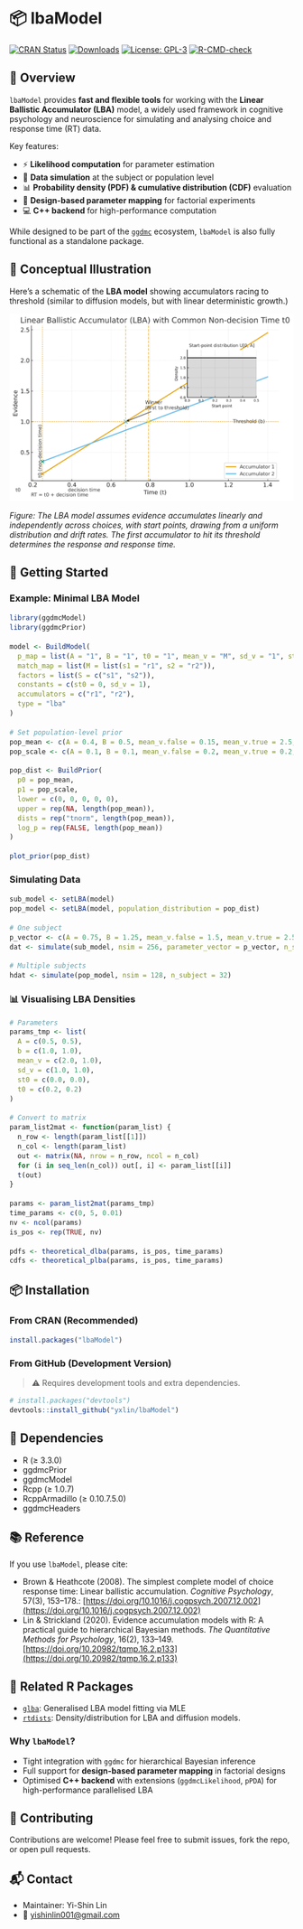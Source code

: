 # 📦 lbaModel

<!-- Badges -->
[![CRAN Status](https://www.r-pkg.org/badges/version/lbaModel)](https://cran.r-project.org/package=lbaModel)
[![Downloads](https://cranlogs.r-pkg.org/badges/lbaModel)](https://cran.r-project.org/package=lbaModel)
[![License: GPL-3](https://img.shields.io/badge/license-GPL--3-blue.svg)](https://www.gnu.org/licenses/gpl-3.0)
[![R-CMD-check](https://github.com/yxlin/lbaModel/actions/workflows/R-CMD-check.yaml/badge.svg)](https://github.com/yxlin/lbaModel/actions/workflows/R-CMD-check.yaml)

## 🧠 Overview
`lbaModel` provides **fast and flexible tools** for working with the **Linear Ballistic Accumulator (LBA)** model, a widely used framework in cognitive psychology and neuroscience for simulating and analysing choice and response time (RT) data.

Key features:

- ⚡ **Likelihood computation** for parameter estimation
- 🎯 **Data simulation** at the subject or population level
- 📊 **Probability density (PDF) & cumulative distribution (CDF)** evaluation
- 🔗 **Design-based parameter mapping** for factorial experiments
- 💻 **C++ backend** for high-performance computation

While designed to be part of the [`ggdmc`](https://cran.r-project.org/package=ggdmc) ecosystem, `lbaModel` is also fully functional as a standalone package.

## 📐 Conceptual Illustration
Here’s a schematic of the **LBA model** showing accumulators racing to threshold (similar to diffusion models, but with linear deterministic growth.)

![Conceptual illustration of the LBA Model](man/figures/lba_schematic_t0_A.svg)

*Figure: The LBA model assumes evidence accumulates linearly and independently across choices, with start points, drawing from a uniform distribution and drift rates. The first accumulator to hit its threshold determines the response and response time.*


## 🚀 Getting Started

### Example: Minimal LBA Model 

```r
library(ggdmcModel)
library(ggdmcPrior)

model <- BuildModel(
  p_map = list(A = "1", B = "1", t0 = "1", mean_v = "M", sd_v = "1", st0 = "1"),
  match_map = list(M = list(s1 = "r1", s2 = "r2")),
  factors = list(S = c("s1", "s2")),
  constants = c(st0 = 0, sd_v = 1),
  accumulators = c("r1", "r2"),
  type = "lba"
)

# Set population-level prior
pop_mean <- c(A = 0.4, B = 0.5, mean_v.false = 0.15, mean_v.true = 2.5, t0 = 0.3)
pop_scale <- c(A = 0.1, B = 0.1, mean_v.false = 0.2, mean_v.true = 0.2, t0 = 0.05)

pop_dist <- BuildPrior(
  p0 = pop_mean,
  p1 = pop_scale,
  lower = c(0, 0, 0, 0, 0),
  upper = rep(NA, length(pop_mean)),
  dists = rep("tnorm", length(pop_mean)),
  log_p = rep(FALSE, length(pop_mean))
)

plot_prior(pop_dist)
```

### Simulating Data

```r
sub_model <- setLBA(model)
pop_model <- setLBA(model, population_distribution = pop_dist)

# One subject
p_vector <- c(A = 0.75, B = 1.25, mean_v.false = 1.5, mean_v.true = 2.5, t0 = 0.15)
dat <- simulate(sub_model, nsim = 256, parameter_vector = p_vector, n_subject = 1)

# Multiple subjects
hdat <- simulate(pop_model, nsim = 128, n_subject = 32)
```

### 📊 Visualising LBA Densities

```r
# Parameters
params_tmp <- list(
  A = c(0.5, 0.5),
  b = c(1.0, 1.0),
  mean_v = c(2.0, 1.0),
  sd_v = c(1.0, 1.0),
  st0 = c(0.0, 0.0),
  t0 = c(0.2, 0.2)
)

# Convert to matrix
param_list2mat <- function(param_list) {
  n_row <- length(param_list[[1]])
  n_col <- length(param_list)
  out <- matrix(NA, nrow = n_row, ncol = n_col)
  for (i in seq_len(n_col)) out[, i] <- param_list[[i]]
  t(out)
}

params <- param_list2mat(params_tmp)
time_params <- c(0, 5, 0.01)
nv <- ncol(params)
is_pos <- rep(TRUE, nv)

pdfs <- theoretical_dlba(params, is_pos, time_params)
cdfs <- theoretical_plba(params, is_pos, time_params)
```

## 📦 Installation
### From CRAN (Recommended)

```r
install.packages("lbaModel")
```

### From GitHub (Development Version)
> ⚠️ Requires development tools and extra dependencies.

```r
# install.packages("devtools")
devtools::install_github("yxlin/lbaModel")
```

## 🔧 Dependencies
- R (≥ 3.3.0)
- ggdmcPrior
- ggdmcModel
- Rcpp (≥ 1.0.7)
- RcppArmadillo (≥ 0.10.7.5.0)
- ggdmcHeaders

## 📚 Reference

If you use `lbaModel`, please cite:

- Brown & Heathcote (2008). The simplest complete model of choice response time: Linear ballistic accumulation. _Cognitive Psychology_, 57(3), 153–178.: [https://doi.org/10.1016/j.cogpsych.2007.12.002](https://doi.org/10.1016/j.cogpsych.2007.12.002)
- Lin & Strickland (2020). Evidence accumulation models with R: A practical guide to hierarchical Bayesian methods. _The Quantitative Methods for Psychology_, 16(2), 133–149.
[https://doi.org/10.20982/tqmp.16.2.p133](https://doi.org/10.20982/tqmp.16.2.p133)


## 🔄 Related R Packages


- [`glba`](https://cran.r-project.org/package=glba): Generalised LBA model fitting via MLE
- [`rtdists`](https://cran.r-project.org/package=rtdists): Density/distribution
for LBA and diffusion models.

### Why `lbaModel`?

- Tight integration with `ggdmc` for hierarchical Bayesian inference
- Full support for **design-based parameter mapping** in factorial designs
- Optimised **C++ backend** with extensions (`ggdmcLikelihood`, `pPDA`) for high-performance parallelised LBA

## 🤝 Contributing
Contributions are welcome! Please feel free to submit issues, fork the repo, or open pull requests.

## 📬 Contact
- Maintainer: Yi-Shin Lin
- 📧 yishinlin001@gmail.com

